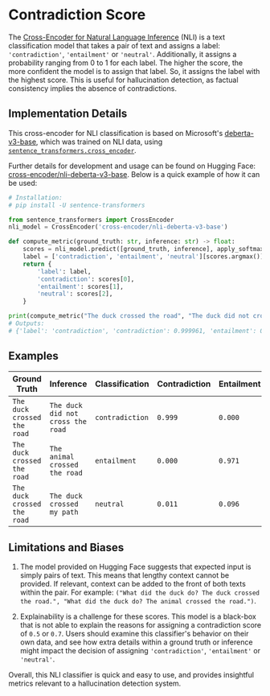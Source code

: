 # Contradiction Score

The [Cross-Encoder for Natural Language Inference](https://huggingface.co/cross-encoder/nli-deberta-v3-base) (NLI) is a
text classification model that takes a pair of text and assigns a label: `'contradiction'`, `'entailment'` or
`'neutral'`. Additionally, it assigns a probability ranging from 0 to 1 for each label. The higher the
score, the more confident the model is to assign that label. So, it assigns the label with the highest score. This is
useful for hallucination detection, as factual consistency implies the absence of contradictions.

## Implementation Details

This cross-encoder for NLI classification is based on Microsoft's
[deberta-v3-base](https://huggingface.co/microsoft/deberta-v3-base), which was trained on NLI data, using
[`sentence_transformers.cross_encoder`](https://www.sbert.net/docs/package_reference/cross_encoder.html).

Further details for development and usage can be found on Hugging Face:
[cross-encoder/nli-deberta-v3-base](https://huggingface.co/vectara/hallucination_evaluation_model).
Below is a quick example of how it can be used:

```py
# Installation:
# pip install -U sentence-transformers

from sentence_transformers import CrossEncoder
nli_model = CrossEncoder('cross-encoder/nli-deberta-v3-base')

def compute_metric(ground_truth: str, inference: str) -> float:
    scores = nli_model.predict([ground_truth, inference], apply_softmax=True)
    label = ['contradiction', 'entailment', 'neutral'][scores.argmax()]
    return {
        'label': label,
        'contradiction': scores[0],
        'entailment': scores[1],
        'neutral': scores[2],
    }

print(compute_metric("The duck crossed the road", "The duck did not cross the road"))
# Outputs:
# {'label': 'contradiction', 'contradiction': 0.999961, 'entailment': 0.000010, 'neutral': 0.000028}
```

## Examples

| Ground Truth | Inference | <nobr>Classification</nobr> | Contradiction | Entailment | Neutral |
| --- | --- | --- | --- | --- | --- |
| `The duck crossed the road` | `The duck did not cross the road` | `contradiction` | `0.999` | `0.000` | `0.000` |
| `The duck crossed the road` | `The animal crossed the road` | `entailment` | `0.000` | `0.971` | `0.029` |
| `The duck crossed the road` | `The duck crossed my path` | `neutral` | `0.011` | `0.096` | `0.893` |

## Limitations and Biases

1. The model provided on Hugging Face suggests that expected input is simply pairs of text. This means that lengthy
context cannot be provided. If relevant, context can be added to the front of both texts within the pair. For example:
`("What did the duck do? The duck crossed the road.", "What did the duck do? The animal crossed the road.")`.

2. Explainability is a challenge for these scores. This model is a black-box that is not able to explain the reasons
for assigning a contradiction score of `0.5` or `0.7`. Users should examine this classifier's behavior on their own
data, and see how extra details within a ground truth or inference might impact the decision of assigning
`'contradiction'`, `'entailment'` or `'neutral'`.

Overall, this NLI classifier is quick and easy to use, and provides insightful metrics relevant to a hallucination
detection system.

